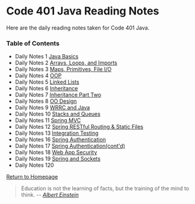 # **Code 401 Java Reading Notes**
Here are the daily reading notes taken for Code 401 Java.  
  
### <addr> Table of Contents
* Daily Notes 1 [Java Basics](401/class1.md)
* Daily Notes 2 [Arrays, Loops, and Imports](401/class2.md)
* Daily Notes 3 [Maps, Primitives, File I/O](401/class3.md)
* Daily Notes 4 [OOP](401/class4.md)
* Daily Notes 5 [Linked Lists](401/class5.md)
* Daily Notes 6 [Inheritance](401/class6.md)
* Daily Notes 7 [Inheritance Part Two](401/class7.md)
* Daily Notes 8 [OO Design](401/class8.md)
* Daily Notes 9 [WRRC and Java](401/class9.md)
* Daily Notes 10 [Stacks and Queues](401/class10.md)
* Daily Notes 11 [Spring MVC](401/class11.md)
* Daily Notes 12 [Spring RESTful Routing & Static Files](401/class12.md)
* Daily Notes 13 [Integration Testing](401/class13.md)
* Daily Notes 16 [Spring Authentication](401/class16.md)
* Daily Notes 17 [Spring Authentication(cont'd)](401/class17.md)
* Daily Notes 18 [Web App Security](401/class18.md)
* Daily Notes 19 [Spring and Sockets](401/class19.md)
* Daily Notes 120 [](401/class20.md)
 
[Return to Homepage](https://claudiobailon.github.io/reading-notes/) 

>Education is not the learning of facts,
>but the training of the mind to think.
> -- <cite>[Albert Einstein][1]</cite>

[1]:https://www.goodreads.com/quotes/6137386-education-is-not-the-learning-of-facts-but-the-training
